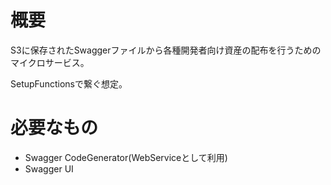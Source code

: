 # 概要

S3に保存されたSwaggerファイルから各種開発者向け資産の配布を行うためのマイクロサービス。

SetupFunctionsで繋ぐ想定。

# 必要なもの

* Swagger CodeGenerator(WebServiceとして利用)
* Swagger UI
